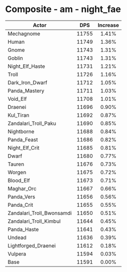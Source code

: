 # Composite - am - night_fae
| Actor | DPS | Increase |
|---|:---:|:---:|
|Mechagnome|11755|1.41%|
|Human|11749|1.36%|
|Gnome|11743|1.31%|
|Goblin|11743|1.31%|
|Night_Elf_Haste|11731|1.21%|
|Troll|11726|1.16%|
|Dark_Iron_Dwarf|11712|1.05%|
|Panda_Mastery|11711|1.03%|
|Void_Elf|11708|1.01%|
|Draenei|11696|0.90%|
|Kul_Tiran|11692|0.87%|
|Zandalari_Troll_Paku|11690|0.85%|
|Nightborne|11688|0.84%|
|Panda_Feast|11686|0.82%|
|Night_Elf_Crit|11685|0.81%|
|Dwarf|11680|0.77%|
|Tauren|11676|0.73%|
|Worgen|11675|0.72%|
|Blood_Elf|11673|0.71%|
|Maghar_Orc|11667|0.66%|
|Panda_Vers|11656|0.56%|
|Panda_Crit|11655|0.55%|
|Zandalari_Troll_Bwonsamdi|11650|0.51%|
|Zandalari_Troll_Kimbul|11644|0.45%|
|Panda_Haste|11641|0.43%|
|Undead|11636|0.39%|
|Lightforged_Draenei|11612|0.18%|
|Vulpera|11594|0.03%|
|Base|11591|0.00%|
